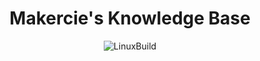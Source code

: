<div align="center">
  <h1>Makercie's Knowledge Base</h1>
  
![LinuxBuild](https://github.com/makercie-rug/docs/actions/workflows/docs.yml/badge.svg) 
</div>
